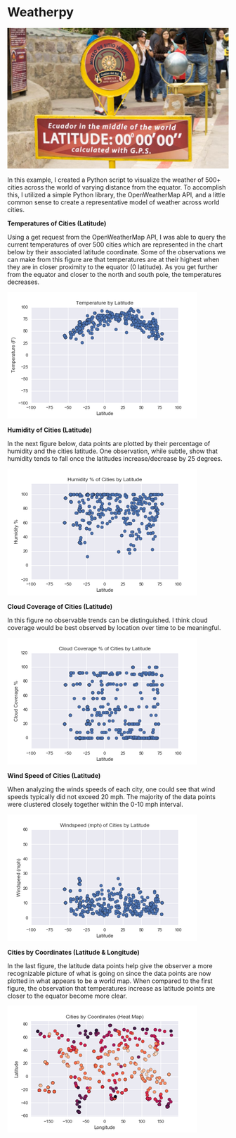 # Weatherpy

![alt text](https://github.com/cgrinstead12/Weatherpy/blob/master/Images/equatorsign.png)

In this example, I created a Python script to visualize the weather of 500+ cities across the world of varying distance from the equator. To accomplish this, I utilized a simple Python library, the OpenWeatherMap API, and a little common sense to create a representative model of weather across world cities. 

**Temperatures of Cities (Latitude)**

Using a get request from the OpenWeatherMap API, I was able to query the current temperatures of over 500 cities which are represented in the chart below by their associated latitude coordinate. Some of the observations we can make from this figure are that temperatures are at their highest when they are in closer proximity to the equator (0 latitude). As you get further from the equator and closer to the north and south pole, the temperatures decreases\. 

![alt text](https://github.com/cgrinstead12/Weatherpy/blob/master/main/Chart%20Pictures/Temperature.png)

**Humidity of Cities (Latitude)**

In the next figure below, data points are plotted by their percentage of humidity and the cities latitude. One observation, while subtle, show that humidity tends to fall once the latitudes increase/decrease by 25 degrees. 

![alt text](https://github.com/cgrinstead12/Weatherpy/blob/master/main/Chart%20Pictures/Humidity.png)

**Cloud Coverage of Cities (Latitude)**

In this figure no observable trends can be distinguished. I think cloud coverage would be best observed by location over time to be meaningful. 

![alt text](https://github.com/cgrinstead12/Weatherpy/blob/master/main/Chart%20Pictures/CloudCoverage.png)

**Wind Speed of Cities (Latitude)**

When analyzing the winds speeds of each city, one could see that wind speeds typically did not exceed 20 mph. The majority of the data points were clustered closely together within the 0-10 mph interval. 

![alt text](https://github.com/cgrinstead12/Weatherpy/blob/master/main/Chart%20Pictures/WindSpeed.png)

**Cities by Coordinates (Latitude & Longitude)**

In the last figure, the latitude data points help give the observer a more recognizable picture of what is going on since the data points are now plotted in what appears to be a world map. When compared to the first figure, the observation that temperatures increase as latitude points are closer to the equator become more clear. 

![alt text](https://github.com/cgrinstead12/Weatherpy/blob/master/main/Chart%20Pictures/Citiesbycoordinates_heatmap.png)
